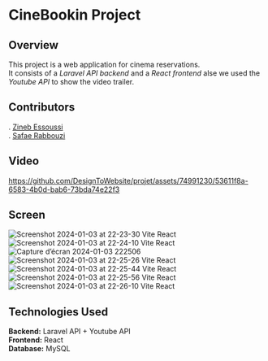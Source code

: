 # CineBookin Project
## Overview
This project is a web application for cinema reservations. <br/>
It consists of a *Laravel API backend* and a *React frontend* alse we used the *Youtube API* to show the video trailer.

## Contributors

. <a href="https://www.linkedin.com/in/zineb-essoussi-5301581b6/">Zineb Essoussi</a> <br/>
. <a href="https://www.linkedin.com/in/safae-rabbouzi-b80621209/">Safae Rabbouzi</a>

## Video

https://github.com/DesignToWebsite/projet/assets/74991230/53611f8a-6583-4b0d-bab6-73bda74e22f3

## Screen 

![Screenshot 2024-01-03 at 22-23-30 Vite React](https://github.com/DesignToWebsite/projet/assets/74991230/eb40ac6d-0234-4f91-a022-f5dea420d044)
![Screenshot 2024-01-03 at 22-24-10 Vite React](https://github.com/DesignToWebsite/projet/assets/74991230/c90b956c-71f7-4c43-97f6-bcc68a52e87e)
![Capture d’écran 2024-01-03 222506](https://github.com/DesignToWebsite/projet/assets/74991230/7b7c41bd-c544-482a-a2e6-cd10a4918728)
![Screenshot 2024-01-03 at 22-25-26 Vite React](https://github.com/DesignToWebsite/projet/assets/74991230/bb901b87-04ed-4db8-a913-925b431854af)
![Screenshot 2024-01-03 at 22-25-44 Vite React](https://github.com/DesignToWebsite/projet/assets/74991230/c32da5d8-efed-4e6a-b47a-ad6ba9e20f8b)
![Screenshot 2024-01-03 at 22-25-56 Vite React](https://github.com/DesignToWebsite/projet/assets/74991230/5df3b085-c437-4bb5-82d3-5cb12e65f4ad)
![Screenshot 2024-01-03 at 22-26-10 Vite React](https://github.com/DesignToWebsite/projet/assets/74991230/e2f95af2-8c7a-49a3-986f-10b17941fc22)


## Technologies Used
**Backend:** Laravel API + Youtube API <br/>
**Frontend:** React <br/>
**Database:** MySQL <br/>   
